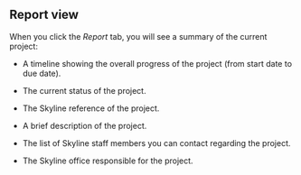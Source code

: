 ## Report view

When you click the *Report* tab, you will see a summary of the current project:

- A timeline showing the overall progress of the project (from start date to due date).

- The current status of the project.

- The Skyline reference of the project.

- A brief description of the project.

- The list of Skyline staff members you can contact regarding the project.

- The Skyline office responsible for the project.
